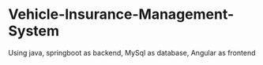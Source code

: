 # Vehicle-Insurance-Management-System
Using java, springboot as backend, MySql as database, Angular as frontend

